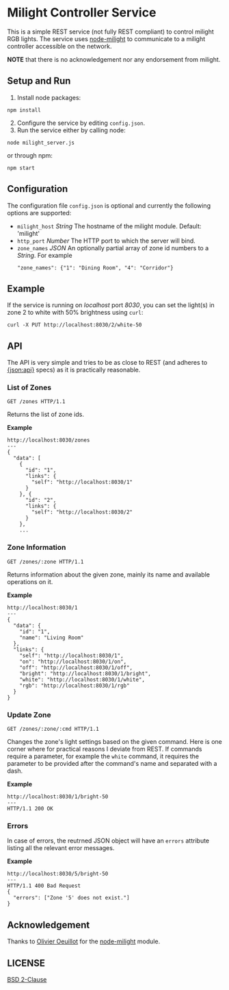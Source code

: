 # Milight Controller Service

This is a simple REST service (not fully REST compliant) to control milight RGB lights. The service uses
[node-milight](https://github.com/oeuillot/node-milight) to communicate to a milight
controller accessible on the network.

**NOTE** that there is no acknowledgement nor any endorsement from milight.

## Setup and Run
1. Install node packages:
  ```
  npm install
  ```
2. Configure the service by editing `config.json`.
3. Run the service either by calling node:
  ```
  node milight_server.js
  ```
or through npm:
  ```
  npm start
  ```

## Configuration
The configuration file `config.json` is optional and currently the following options are supported:
- `milight_host` *String* The hostname of the milight module. Default: 'milight'
- `http_port` *Number* The HTTP port to which the server will bind.
- `zone_names` *JSON* An optionally partial array of zone id numbers to a *String*. For example
  ```
  "zone_names": {"1": "Dining Room", "4": "Corridor"}
  ```

## Example
If the service is running on *localhost* port *8030*, you can set the light(s) in zone 2 to white with 50% brightness using `curl`:
```
curl -X PUT http://localhost:8030/2/white-50
```

## API
The API is very simple and tries to be as close to REST (and adheres to [{json:api}](http://jsonapi.org/) specs) as it is practically reasonable.

### List of Zones
```
GET /zones HTTP/1.1
```
Returns the list of zone ids.

**Example**
```
http://localhost:8030/zones
---
{
  "data": [
    {
      "id": "1",
      "links": {
        "self": "http://localhost:8030/1"
      }
    }, {
      "id": "2",
      "links": {
        "self": "http://localhost:8030/2"
      }
    },
    ...
```

### Zone Information
```
GET /zones/:zone HTTP/1.1
```
Returns information about the given zone, mainly its name and available operations on it.

**Example**
```
http://localhost:8030/1
---
{
  "data": {
    "id": "1",
    "name": "Living Room"
  },
  "links": {
    "self": "http://localhost:8030/1",
    "on": "http://localhost:8030/1/on",
    "off": "http://localhost:8030/1/off",
    "bright": "http://localhost:8030/1/bright",
    "white": "http://localhost:8030/1/white",
    "rgb": "http://localhost:8030/1/rgb"
  }
}
```

### Update Zone
```
GET /zones/:zone/:cmd HTTP/1.1
```
Changes the zone's light settings based on the given command. Here is one corner where
for practical reasons I deviate from REST. If commands require a parameter,
for example the `white` command, it requires the parameter to be provided after the
command's name and separated with a dash.

**Example**
```
http://localhost:8030/1/bright-50
---
HTTP/1.1 200 OK
```

### Errors
In case of errors, the reutrned JSON object will have an `errors` attribute listing all the relevant
error messages.

**Example**
```
http://localhost:8030/5/bright-50
---
HTTP/1.1 400 Bad Request
{
  "errors": ["Zone '5' does not exist."]
}
```


## Acknowledgement
Thanks to [Olivier Oeuillot](https://github.com/oeuillot) for the [node-milight](https://github.com/oeuillot/node-milight) module.

## LICENSE
[BSD 2-Clause](https://opensource.org/licenses/BSD-2-Clause)
